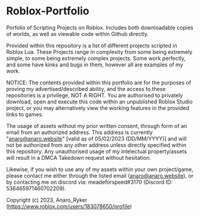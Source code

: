 # Roblox-Portfolio
Porfolio of Scripting Projects on Roblox. Includes both downloadable copies of worlds, as well as viewable code within Github directly.

Provided within this repository is a list of different projects scripted in Roblox Lua. These Projects range in complexity from some being extremely simple, to some being extremely complex projects. Some work perfectly, and some have kinks and bugs in them, however all are examples of my work.


NOTICE: The contents provided within this portfolio are for the purposes of proving my advertised/described ability, and the access to these repositories is a privilege, NOT A RIGHT. You are authorised to privately download, open and execute this code within an unpublished Roblox Studio project, or you may alternatively view the working features in the provided links to games.

The usage of assets without my prior written consent, through form of an email from an authorized address. This address is currently "anaro@anaro.website" [valid as of 05/02/2023 (DD/MM/YYYY)] and will not be authorized from any other address unless directly specified within this repository. Any unauthorised usage of my intelectual property/assets will result in a DMCA Takedown request without hesitation.

Likewise, if you wish to use any of my assets within your own project/game, please contact me either through the listed email (anaro@anaro.website), or by contacting me on discord via: meadeforspeed#3170 (Discord ID: 536465971460702209).

Copyright (c) 2023, Anaro_Ryker (https://www.roblox.com/users/183078650/profile)
